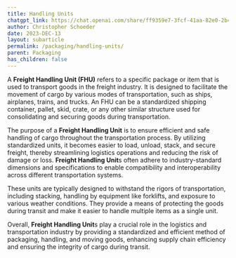 ```yaml
---
title: Handling Units
chatgpt_link: https://chat.openai.com/share/ff9359e7-3fcf-41aa-82e0-2b48d7d44b82
author: Christopher Schoeder
date: 2023-DEC-13
layout: subarticle
permalink: /packaging/handling-units/
parent: Packaging
has_children: false
---
```


A **Freight Handling Unit (FHU)** refers to a specific package or item that is used to transport goods in the freight industry. It is designed to facilitate the movement of cargo by various modes of transportation, such as ships, airplanes, trains, and trucks. An FHU can be a standardized shipping container, pallet, skid, crate, or any other similar structure used for consolidating and securing goods during transportation.

The purpose of a **Freight Handling Unit** is to ensure efficient and safe handling of cargo throughout the transportation process. By utilizing standardized units, it becomes easier to load, unload, stack, and secure freight, thereby streamlining logistics operations and reducing the risk of damage or loss. **Freight Handling Unit**s often adhere to industry-standard dimensions and specifications to enable compatibility and interoperability across different transportation systems.

These units are typically designed to withstand the rigors of transportation, including stacking, handling by equipment like forklifts, and exposure to various weather conditions. They provide a means of protecting the goods during transit and make it easier to handle multiple items as a single unit.

Overall, **Freight Handling Unit**s play a crucial role in the logistics and transportation industry by providing a standardized and efficient method of packaging, handling, and moving goods, enhancing supply chain efficiency and ensuring the integrity of cargo during transit.
